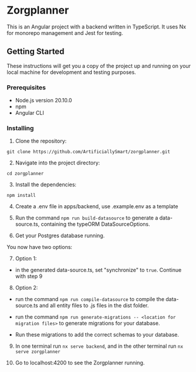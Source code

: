 # Zorgplanner

This is an Angular project with a backend written in TypeScript. It uses Nx for monorepo management and Jest for testing.

## Getting Started

These instructions will get you a copy of the project up and running on your local machine for development and testing purposes.

### Prerequisites

- Node.js version 20.10.0
- npm
- Angular CLI

### Installing

1. Clone the repository:

```
git clone https://github.com/ArtificiallySmart/zorgplanner.git
```

2. Navigate into the project directory:

```
cd zorgplanner
```

3. Install the dependencies:

```
npm install
```

4. Create a .env file in apps/backend, use .example.env as a template

5. Run the command `npm run build-datasource` to generate a data-source.ts, containing the typeORM DataSourceOptions.

6. Get your Postgres database running.

You now have two options:

7. Option 1:

- in the generated data-source.ts, set "synchronize" to `true`. Continue with step 9

8. Option 2:

- run the command `npm run compile-datasource` to compile the data-source.ts and all entity files to .js files in the dist folder.

- run the command `npm run generate-migrations -- <location for migration files>` to generate migrations for your database.

- Run these migrations to add the correct schemas to your database.

9. In one terminal run `nx serve backend`, and in the other terminal run `nx serve zorgplanner`

10. Go to localhost:4200 to see the Zorgplanner running.

